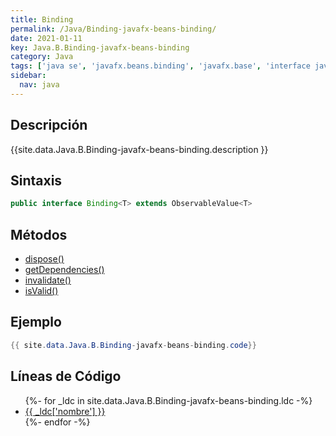 ```yaml
---
title: Binding
permalink: /Java/Binding-javafx-beans-binding/
date: 2021-01-11
key: Java.B.Binding-javafx-beans-binding
category: Java
tags: ['java se', 'javafx.beans.binding', 'javafx.base', 'interface java', 'JavaFX 2.0']
sidebar: 
  nav: java
---
```


## Descripción
{{site.data.Java.B.Binding-javafx-beans-binding.description }}

## Sintaxis
~~~java
public interface Binding<T> extends ObservableValue<T>
~~~

## Métodos
* [dispose()](/Java/Binding-javafx-beans-binding/dispose/)
* [getDependencies()](/Java/Binding-javafx-beans-binding/getDependencies/)
* [invalidate()](/Java/Binding-javafx-beans-binding/invalidate/)
* [isValid()](/Java/Binding-javafx-beans-binding/isValid/)

## Ejemplo
~~~java
{{ site.data.Java.B.Binding-javafx-beans-binding.code}}
~~~

## Líneas de Código
<ul>
{%- for _ldc in site.data.Java.B.Binding-javafx-beans-binding.ldc -%}
   <li>
       <a href="{{_ldc['url'] }}">{{ _ldc['nombre'] }}</a>
   </li>
{%- endfor -%}
</ul>
